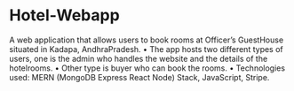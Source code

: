 # Hotel-Webapp
A web application that allows users to book rooms at Officer’s GuestHouse situated in Kadapa, AndhraPradesh.
• The app hosts two different types of users, one is the admin who handles the website and the details of the hotelrooms.
• Other type is buyer who can book the rooms.
• Technologies used: MERN (MongoDB Express React Node) Stack, JavaScript, Stripe.
